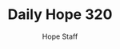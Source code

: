 ---
image: /assets/img/daily-hope-default-artwork.png
title: Daily Hope 320
number: 320
categories:
  - Daily Hope
author: Hope Staff
notes: Daily Hope 320
embed: >-
  <iframe src="https://open.spotify.com/embed/episode/6tTHj0XV9iOEcN7Qp8vgdA?utm_source=generator" width="400px" height="102px" frameborder=“0" scrolling=“no”></iframe>
---